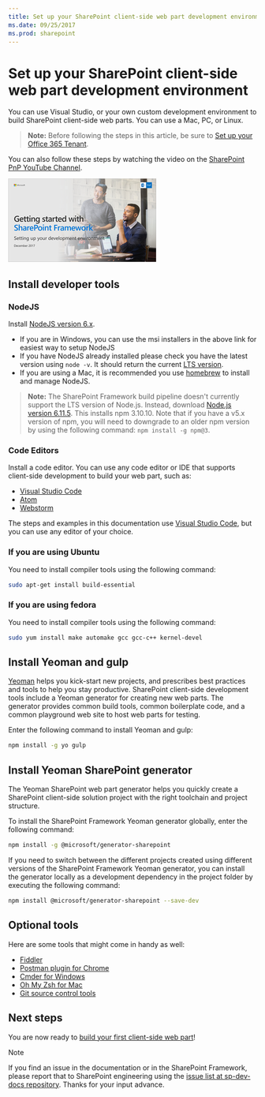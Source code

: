 ```yaml
---
title: Set up your SharePoint client-side web part development environment
ms.date: 09/25/2017
ms.prod: sharepoint
---
```



# Set up your SharePoint client-side web part development environment

You can use Visual Studio, or your own custom development environment to build SharePoint client-side web parts. You can use a Mac, PC, or Linux.

>**Note:** Before following the steps in this article, be sure to [Set up your Office 365 Tenant](./set-up-your-developer-tenant.md).

You can also follow these steps by watching the video on the [SharePoint PnP YouTube Channel](https://www.youtube.com/watch?v=MvlOEzTASXU&index=1&list=PLR9nK3mnD-OXvSWvS2zglCzz4iplhVrKq).

<a href="https://www.youtube.com/watch?v=MvlOEzTASXU&index=1&list=PLR9nK3mnD-OXvSWvS2zglCzz4iplhVrKq">
    <img src="../images/spfx-youtube-tutorial0.png" alt="Screenshot of the YouTube video player for this tutorial" />
</a>

## Install developer tools

### NodeJS

Install [NodeJS version 6.x](https://nodejs.org/download/release/latest-v6.x/). 

* If you are in Windows, you can use the msi installers in the above link for easiest way to setup NodeJS
* If you have NodeJS already installed please check you have the latest version using `node -v`. It should return the current [LTS version](https://nodejs.org/en/download/). 
* If you are using a Mac, it is recommended you use [homebrew](http://brew.sh/) to install and manage NodeJS. 

>**Note:** The SharePoint Framework build pipeline doesn't currently support the LTS version of Node.js. Instead, download [Node.js version 6.11.5](https://nodejs.org/download/release/latest-v6.x/). This installs npm 3.10.10. Note that if you have a v5.x version of npm, you will need to downgrade to an older npm version by using the following command: `npm install -g npm@3`.

### Code Editors

Install a code editor. You can use any code editor or IDE that supports client-side development to build your web part, such as:

* [Visual Studio Code](https://code.visualstudio.com/)
* [Atom](https://atom.io)
* [Webstorm](https://www.jetbrains.com/webstorm)

The steps and examples in this documentation use [Visual Studio Code](https://code.visualstudio.com/), but you can use any editor of your choice.

### If you are using Ubuntu

You need to install compiler tools using the following command:

```sh
sudo apt-get install build-essential
```

### If you are using fedora

You need to install compiler tools using the following command:

```sh
sudo yum install make automake gcc gcc-c++ kernel-devel
```

## Install Yeoman and gulp

[Yeoman](http://yeoman.io/) helps you kick-start new projects, and prescribes best practices and tools to help you stay productive. SharePoint client-side development tools include a Yeoman generator for creating new web parts. The generator provides common build tools, common boilerplate code, and a common playground web site to host web parts for testing.

Enter the following command to install Yeoman and gulp:

```sh
npm install -g yo gulp
```

## Install Yeoman SharePoint generator

The Yeoman SharePoint web part generator helps you quickly create a SharePoint client-side solution project with the right toolchain and project structure.

To install the SharePoint Framework Yeoman generator globally, enter the following command:

```sh
npm install -g @microsoft/generator-sharepoint
```

If you need to switch between the different projects created using different versions of the SharePoint Framework Yeoman generator, you can install the generator locally as a development dependency in the project folder by executing the following command:

```sh
npm install @microsoft/generator-sharepoint --save-dev
```

## Optional tools

Here are some tools that might come in handy as well:

* [Fiddler](http://www.telerik.com/fiddler)
* [Postman plugin for Chrome](https://www.getpostman.com/docs/introduction)
* [Cmder for Windows](http://cmder.net/)
* [Oh My Zsh for Mac](http://ohmyz.sh/)
* [Git source control tools](https://git-scm.com/)

## Next steps

You are now ready to [build your first client-side web part](web-parts/get-started/build-a-hello-world-web-part.md)!

> [!NOTE]
> If you find an issue in the documentation or in the SharePoint Framework, please report that to SharePoint engineering using the [issue list at sp-dev-docs repository](https://github.com/SharePoint/sp-dev-docs/issues). Thanks for your input advance.